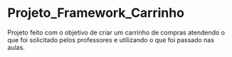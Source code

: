 # Projeto_Framework_Carrinho
Projeto feito com o objetivo de criar um carrinho de compras atendendo o que foi solicitado pelos professores e utilizando o que foi passado nas aulas.
